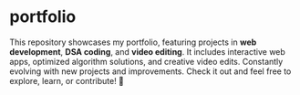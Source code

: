 # portfolio
This repository showcases my portfolio, featuring projects in **web development**, **DSA coding**, and **video editing**. It includes interactive web apps, optimized algorithm solutions, and creative video edits. Constantly evolving with new projects and improvements. Check it out and feel free to explore, learn, or contribute! 🚀
